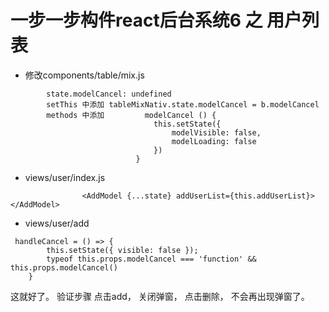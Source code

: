 # 一步一步构件react后台系统6 之 用户列表

- 修改components/table/mix.js

```
        state.modelCancel: undefined
        setThis 中添加 tableMixNativ.state.modelCancel = b.modelCancel
        methods 中添加         modelCancel () {
                                this.setState({
                                    modelVisible: false,
                                    modelLoading: false
                                })
                            }
```

- views/user/index.js

```
                <AddModel {...state} addUserList={this.addUserList}></AddModel>
```

- views/user/add

```
 handleCancel = () => {
        this.setState({ visible: false });
        typeof this.props.modelCancel === 'function' && this.props.modelCancel()
    }
```

这就好了。
验证步骤
 点击add， 关闭弹窗， 点击删除， 不会再出现弹窗了。